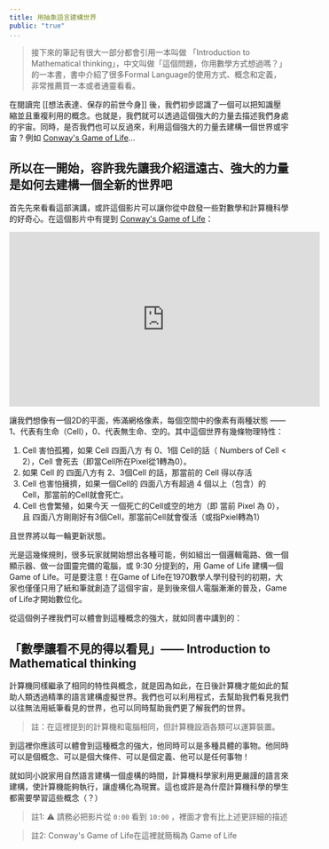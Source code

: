 ```yaml
---
title: 用抽象語言建構世界
public: "true"
...
```


> 接下來的筆記有很大一部分都會引用一本叫做 「Introduction to Mathematical thinking」，中文叫做「這個問題，你用數學方式想過嗎？」的一本書，書中介紹了很多Formal Language的使用方式、概念和定義，非常推薦買一本或者通靈看看。

在閱讀完 [[想法表達、保存的前世今身]] 後，我們初步認識了一個可以把知識壓縮並且重複利用的概念。也就是，我們就可以透過這個強大的力量去描述我們身處的宇宙。同時，是否我們也可以反過來，利用這個強大的力量去建構一個世界或宇宙 ? 例如 [Conway's Game of Life](https://en.wikipedia.org/wiki/Conway's_Game_of_Life)...

## 所以在一開始，容許我先讓我介紹這遠古、強大的力量是如何去建構一個全新的世界吧

首先先來看看這部演講，或許這個影片可以讓你從中啟發一些對數學和計算機科學的好奇心。在這個影片中有提到 [Conway's Game of Life](https://en.wikipedia.org/wiki/Conway's_Game_of_Life)：

<iframe width="560" height="315" src="https://www.youtube.com/embed/6avJHaC3C2U" title="YouTube video player" frameborder="0" allow="accelerometer; autoplay; clipboard-write; encrypted-media; gyroscope; picture-in-picture" allowfullscreen></iframe>

讓我們想像有一個2D的平面，佈滿網格像素，每個空間中的像素有兩種狀態 —— 1、代表有生命（Cell），0、代表無生命、空的。其中這個世界有幾條物理特性：

1. Cell 害怕孤獨，如果 Cell 四面八方 有 0、1個 Cell的話（ Numbers of Cell < 2），Cell 會死去（即當Cell所在Pixel從1轉為0）。
2. 如果 Cell 的 四面八方有 2、3個Cell 的話，那當前的 Cell 得以存活
3. Cell 也害怕擁擠，如果一個Cell的 四面八方有超過 4 個以上（包含）的 Cell，那當前的Cell就會死亡。
4. Cell 也會繁殖，如果今天 一個死亡的Cell或空的地方（即 當前 Pixel 為 0），且 四面八方剛剛好有3個Cell，那當前Cell就會復活（或指Pxiel轉為1）

且世界將以每一輪更新狀態。

光是這幾條規則，很多玩家就開始想出各種可能，例如組出一個邏輯電路、做一個顯示器、做一台圖靈完備的電腦，或 9:30 分提到的，用 Game of Life 建構一個 Game of Life。可是要注意！在Game of Life在1970數學人學刊發刊的初期，大家也僅僅只用了紙和筆就創造了這個宇宙，是到後來個人電腦漸漸的普及，Game of Life才開始數位化。

從這個例子裡我們可以體會到這種概念的強大，就如同書中講到的：

## 「數學讓看不見的得以看見」—— Introduction to Mathematical thinking

計算機同樣繼承了相同的特性與概念，就是因為如此，在日後計算機才能如此的幫助人類透過精準的語言建構虛擬世界。我們也可以利用程式，去幫助我們看見我們以往無法用紙筆看見的世界，也可以同時幫助我們更了解我們的世界。

> 註：在這裡提到的計算機和電腦相同，但計算機設涵各類可以運算裝置。

到這裡你應該可以體會到這種概念的強大，他同時可以是多種具體的事物。他同時可以是個概念、可以是個大條件、可以是個定義、他可以是任何事物！

就如同小說家用自然語言建構一個虛構的時間，計算機科學家利用更嚴謹的語言來建構，使計算機能夠執行，讓虛構化為現實。這也或許是為什麼計算機科學的學生都需要學習這些概念（？）

> 註1: ⚠️ 請務必把影片從 `0:00` 看到 `10:00` ，裡面才會有比上述更詳細的描述

> 註2: Conway's Game of Life在這裡就簡稱為 Game of Life